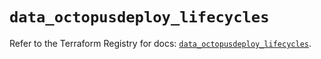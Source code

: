# `data_octopusdeploy_lifecycles`

Refer to the Terraform Registry for docs: [`data_octopusdeploy_lifecycles`](https://registry.terraform.io/providers/octopusdeploylabs/octopusdeploy/0.43.2/docs/data-sources/lifecycles).
